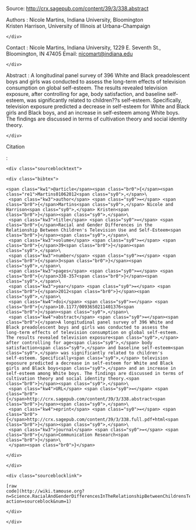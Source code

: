 <div id="wikitext">

<div style="display: none;">

Summary:A Longitudinal Panel Study published in Communication Research
[Tags:children](templateschildren), television, self-esteem, race,
social identity, cultivation Categories:
[Articles](http://wiki.tamouse.org?n=Category.Articles),[Links](http://wiki.tamouse.org?n=Category.Links),[Science](http://wiki.tamouse.org?n=Category.Science),
[Psychology](http://wiki.tamouse.org?n=Category.Psychology),
[Humanism](http://wiki.tamouse.org?n=Category.Humanism)
Parent:Science(.<span
class="wikiword">[HomePage](http://wiki.tamouse.org?n=Science.HomePage?action=print)</span>)
<span
class="wikiword">[IncludeMe](http://wiki.tamouse.org?n=Science.IncludeMe?action=edit)[?](http://wiki.tamouse.org?n=Science.IncludeMe?action=edit)</span>:[Science.HomePage](http://wiki.tamouse.org?n=Science.HomePage?action=print)

</div>

Source: <http://crx.sagepub.com/content/39/3/338.abstract>

<div class="vspace">

</div>

Authors
:   Nicole Martins, Indiana University, Bloomington\
    Kristen Harrison, University of Illinois at Urbana-Champaign
    <div class="vspace">

    </div>

Contact
:   Nicole Martins, Indiana University, 1229 E. Seventh St.,
    Bloomington, IN 47405 Email: nicomart@indiana.edu
    <div class="vspace">

    </div>

Abstract
:   A longitudinal panel survey of 396 White and Black preadolescent
    boys and girls was conducted to assess the long-term effects of
    television consumption on global self-esteem. The results revealed
    television exposure, after controlling for age, body satisfaction,
    and baseline self-esteem, was significantly related to children??s
    self-esteem. Specifically, television exposure predicted a decrease
    in self-esteem for White and Black girls and Black boys, and an
    increase in self-esteem among White boys. The findings are discussed
    in terms of cultivation theory and social identity theory.
    <div class="vspace">

    </div>

Citation

:   <div id="sourceblock1" class="sourceblock">

    <div class="sourceblocktext">

    <div class="bibtex">

    <span class="kw1">@article</span><span class="br0">{</span><span
    class="re1">Martins01062012<span class="sy0">,</span>\
     <span class="kw3">author</span> <span class="sy0">=</span> <span
    class="br0">{</span>Martins<span class="sy0">,</span> Nicole and
    Harrison<span class="sy0">,</span> Kristen<span
    class="br0">}</span><span class="sy0">,</span>\
     <span class="kw3">title</span> <span class="sy0">=</span> <span
    class="br0">{</span>Racial and Gender Differences in the
    Relationship Between Children's Television Use and Self-Esteem<span
    class="br0">}</span><span class="sy0">,</span>\
     <span class="kw3">volume</span> <span class="sy0">=</span> <span
    class="br0">{</span>39<span class="br0">}</span><span
    class="sy0">,</span>\
     <span class="kw3">number</span> <span class="sy0">=</span> <span
    class="br0">{</span>3<span class="br0">}</span><span
    class="sy0">,</span>\
     <span class="kw3">pages</span> <span class="sy0">=</span> <span
    class="br0">{</span>338-357<span class="br0">}</span><span
    class="sy0">,</span>\
     <span class="kw3">year</span> <span class="sy0">=</span> <span
    class="br0">{</span>2012<span class="br0">}</span><span
    class="sy0">,</span>\
     <span class="kw4">doi</span> <span class="sy0">=</span> <span
    class="br0">{</span>10.1177/0093650211401376<span
    class="br0">}</span><span class="sy0">,</span>\
     <span class="kw4">abstract</span> <span class="sy0">=</span><span
    class="br0">{</span>A longitudinal panel survey of 396 White and
    Black preadolescent boys and girls was conducted to assess the
    long-term effects of television consumption on global self-esteem.
    The results revealed television exposure<span class="sy0">,</span>
    after controlling for age<span class="sy0">,</span> body
    satisfaction<span class="sy0">,</span> and baseline self-esteem<span
    class="sy0">,</span> was significantly related to children's
    self-esteem. Specifically<span class="sy0">,</span> television
    exposure predicted a decrease in self-esteem for White and Black
    girls and Black boys<span class="sy0">,</span> and an increase in
    self-esteem among White boys. The findings are discussed in terms of
    cultivation theory and social identity theory.<span
    class="br0">}</span><span class="sy0">,</span>\
     <span class="kw4">URL</span> <span class="sy0">=</span> <span
    class="br0">{</span>http://crx.sagepub.com/content/39/3/338.abstract<span
    class="br0">}</span><span class="sy0">,</span>\
     <span class="kw4">eprint</span> <span class="sy0">=</span> <span
    class="br0">{</span>http://crx.sagepub.com/content/39/3/338.full.pdf+html<span
    class="br0">}</span><span class="sy0">,</span>\
     <span class="kw3">journal</span> <span class="sy0">=</span> <span
    class="br0">{</span>Communication Research<span
    class="br0">}</span>\
     </span><span class="br0">}</span>

    </div>

    </div>

    <div class="sourceblocklink">

    [raw
    code](http://wiki.tamouse.org?n=Science.RacialAndGenderDifferencesInTheRelationshipBetweenChildrensTelevisionUseandSelfEsteem?action=sourceblock&num=1)

    </div>

    </div>

</div>
